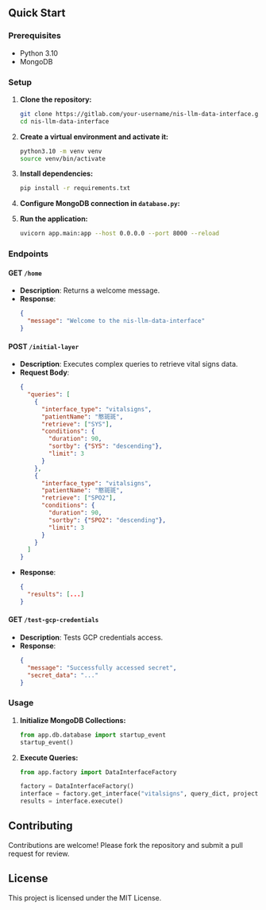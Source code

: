 
## Quick Start

### Prerequisites
- Python 3.10
- MongoDB

### Setup

1. **Clone the repository:**
    ```bash
    git clone https://gitlab.com/your-username/nis-llm-data-interface.git
    cd nis-llm-data-interface
    ```

2. **Create a virtual environment and activate it:**
    ```bash
    python3.10 -m venv venv
    source venv/bin/activate
    ```

3. **Install dependencies:**
    ```bash
    pip install -r requirements.txt
    ```

4. **Configure MongoDB connection in `database.py`:**

5. **Run the application:**
    ```bash
    uvicorn app.main:app --host 0.0.0.0 --port 8000 --reload
    ```

### Endpoints

#### GET `/home`
- **Description**: Returns a welcome message.
- **Response**:
    ```json
    {
      "message": "Welcome to the nis-llm-data-interface"
    }
    ```

#### POST `/initial-layer`
- **Description**: Executes complex queries to retrieve vital signs data.
- **Request Body**:
    ```json
    {
      "queries": [
        {
          "interface_type": "vitalsigns",
          "patientName": "憨斑斑",
          "retrieve": ["SYS"],
          "conditions": {
            "duration": 90,
            "sortby": {"SYS": "descending"},
            "limit": 3
          }
        },
        {
          "interface_type": "vitalsigns",
          "patientName": "憨斑斑",
          "retrieve": ["SPO2"],
          "conditions": {
            "duration": 90,
            "sortby": {"SPO2": "descending"},
            "limit": 3
          }
        }
      ]
    }
    ```
- **Response**:
    ```json
    {
      "results": [...]
    }
    ```

#### GET `/test-gcp-credentials`
- **Description**: Tests GCP credentials access.
- **Response**:
    ```json
    {
      "message": "Successfully accessed secret",
      "secret_data": "..."
    }
    ```

### Usage

1. **Initialize MongoDB Collections:**
    ```python
    from app.db.database import startup_event
    startup_event()
    ```

2. **Execute Queries:**
    ```python
    from app.factory import DataInterfaceFactory

    factory = DataInterfaceFactory()
    interface = factory.get_interface("vitalsigns", query_dict, projection, conditions)
    results = interface.execute()
    ```

## Contributing
Contributions are welcome! Please fork the repository and submit a pull request for review.

## License
This project is licensed under the MIT License.
